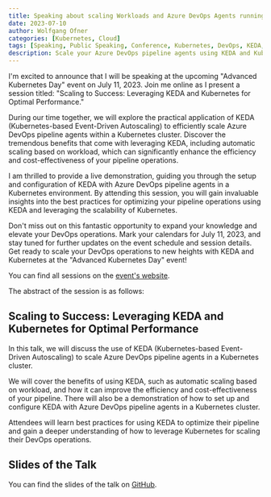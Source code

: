 ```yaml
---
title: Speaking about scaling Workloads and Azure DevOps Agents running in Kubernetes with KEDA at the Advanced Kubernetes Day
date: 2023-07-10
author: Wolfgang Ofner
categories: [Kubernetes, Cloud]
tags: [Speaking, Public Speaking, Conference, Kubernetes, DevOps, KEDA, Azure DevOps]
description: Scale your Azure DevOps pipeline agents using KEDA and Kubernetes for optimal performance. Join me at 'Advanced Kubernetes Day' on July 11, 2023, and enhance your DevOps operations!
---
```


I'm excited to announce that I will be speaking at the upcoming "Advanced Kubernetes Day" event on July 11, 2023. Join me online as I present a session titled: "Scaling to Success: Leveraging KEDA and Kubernetes for Optimal Performance."

During our time together, we will explore the practical application of KEDA (Kubernetes-based Event-Driven Autoscaling) to efficiently scale Azure DevOps pipeline agents within a Kubernetes cluster. Discover the tremendous benefits that come with leveraging KEDA, including automatic scaling based on workload, which can significantly enhance the efficiency and cost-effectiveness of your pipeline operations.

I am thrilled to provide a live demonstration, guiding you through the setup and configuration of KEDA with Azure DevOps pipeline agents in a Kubernetes environment. By attending this session, you will gain invaluable insights into the best practices for optimizing your pipeline operations using KEDA and leveraging the scalability of Kubernetes.

Don't miss out on this fantastic opportunity to expand your knowledge and elevate your DevOps operations. Mark your calendars for July 11, 2023, and stay tuned for further updates on the event schedule and session details. Get ready to scale your DevOps operations to new heights with KEDA and Kubernetes at the "Advanced Kubernetes Day" event!

You can find all sessions on the <a href="https://entwickler.de/reader/player/advanced-kubernetes-day?_branch_match_id=1194287168158728122&_branch_referrer=H4sIAAAAAAAAA8soKSkottLXTywo0EvNKynPTM7OSS3SS0nVT3PydEw38zIzd0wCAHkR0tolAAAA" target="_blank" rel="noopener noreferrer">event's website</a>.

The abstract of the session is as follows:

## Scaling to Success: Leveraging KEDA and Kubernetes for Optimal Performance

In this talk, we will discuss the use of KEDA (Kubernetes-based Event-Driven Autoscaling) to scale Azure DevOps pipeline agents in a Kubernetes cluster.

We will cover the benefits of using KEDA, such as automatic scaling based on workload, and how it can improve the efficiency and cost-effectiveness of your pipeline. There will also be a demonstration of how to set up and configure KEDA with Azure DevOps pipeline agents in a Kubernetes cluster.

Attendees will learn best practices for using KEDA to optimize their pipeline and gain a deeper understanding of how to leverage Kubernetes for scaling their DevOps operations.

## Slides of the Talk

You can find the slides of the talk on <a href="https://github.com/WolfgangOfner/Presentation/blob/main/2023%20-%20DevOpsCon%20-%20Advanced%20Kubernetes%20Day/Scaling%20to%20Success%20Leveraging%20KEDA%20and%20Kubernetes%20for%20Optimal%20Azure%20DevOps%20Pipeline%20Performance.pdf" target="_blank" rel="noopener noreferrer">GitHub</a>.